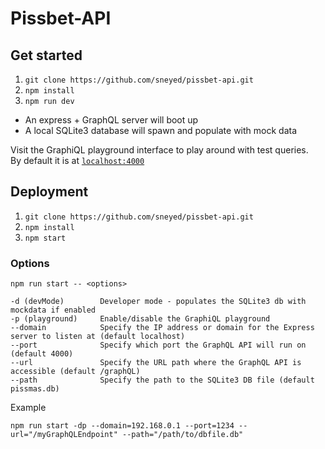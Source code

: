 # Pissbet-API

## Get started

1. `git clone https://github.com/sneyed/pissbet-api.git`
1. `npm install`
1. `npm run dev`

- An express + GraphQL server will boot up
- A local SQLite3 database will spawn and populate with mock data

Visit the GraphiQL playground interface to play around with test queries.  
By default it is at [`localhost:4000`](http://localhost:4000)

## Deployment

1. `git clone https://github.com/sneyed/pissbet-api.git`
1. `npm install`
1. `npm start`

### Options

```
npm run start -- <options>

-d (devMode)        Developer mode - populates the SQLite3 db with mockdata if enabled
-p (playground)     Enable/disable the GraphiQL playground
--domain            Specify the IP address or domain for the Express server to listen at (default localhost)
--port              Specify which port the GraphQL API will run on (default 4000)
--url               Specify the URL path where the GraphQL API is accessible (default /graphQL)
--path              Specify the path to the SQLite3 DB file (default pissmas.db)

```

Example

```
npm run start -dp --domain=192.168.0.1 --port=1234 --url="/myGraphQLEndpoint" --path="/path/to/dbfile.db"
```
